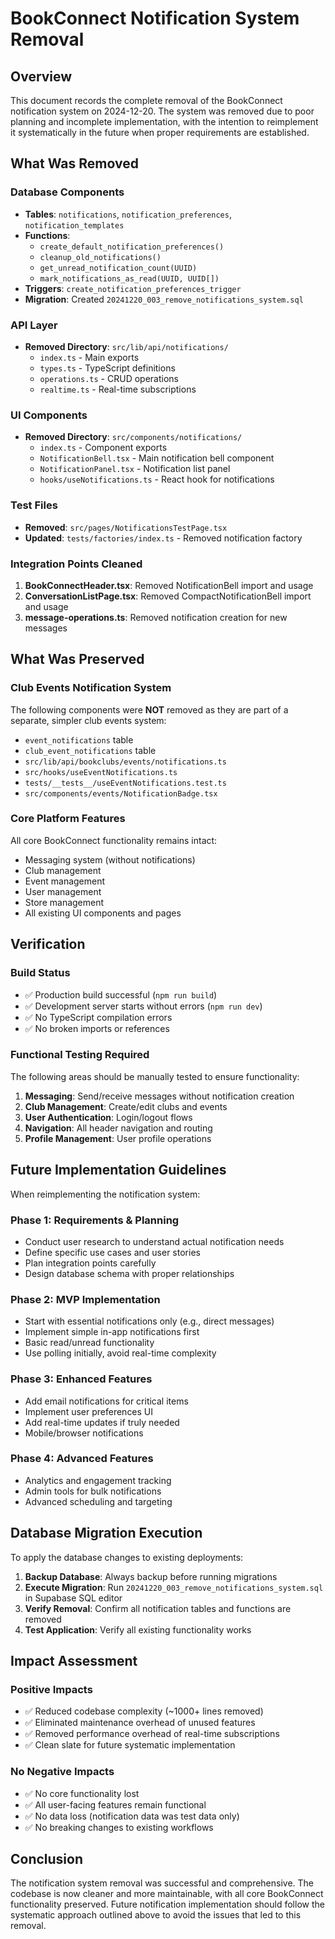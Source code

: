 # BookConnect Notification System Removal

## Overview
This document records the complete removal of the BookConnect notification system on 2024-12-20. The system was removed due to poor planning and incomplete implementation, with the intention to reimplement it systematically in the future when proper requirements are established.

## What Was Removed

### Database Components
- **Tables**: `notifications`, `notification_preferences`, `notification_templates`
- **Functions**: 
  - `create_default_notification_preferences()`
  - `cleanup_old_notifications()`
  - `get_unread_notification_count(UUID)`
  - `mark_notifications_as_read(UUID, UUID[])`
- **Triggers**: `create_notification_preferences_trigger`
- **Migration**: Created `20241220_003_remove_notifications_system.sql`

### API Layer
- **Removed Directory**: `src/lib/api/notifications/`
  - `index.ts` - Main exports
  - `types.ts` - TypeScript definitions
  - `operations.ts` - CRUD operations
  - `realtime.ts` - Real-time subscriptions

### UI Components
- **Removed Directory**: `src/components/notifications/`
  - `index.ts` - Component exports
  - `NotificationBell.tsx` - Main notification bell component
  - `NotificationPanel.tsx` - Notification list panel
  - `hooks/useNotifications.ts` - React hook for notifications

### Test Files
- **Removed**: `src/pages/NotificationsTestPage.tsx`
- **Updated**: `tests/factories/index.ts` - Removed notification factory

### Integration Points Cleaned
1. **BookConnectHeader.tsx**: Removed NotificationBell import and usage
2. **ConversationListPage.tsx**: Removed CompactNotificationBell import and usage
3. **message-operations.ts**: Removed notification creation for new messages

## What Was Preserved

### Club Events Notification System
The following components were **NOT** removed as they are part of a separate, simpler club events system:
- `event_notifications` table
- `club_event_notifications` table
- `src/lib/api/bookclubs/events/notifications.ts`
- `src/hooks/useEventNotifications.ts`
- `tests/__tests__/useEventNotifications.test.ts`
- `src/components/events/NotificationBadge.tsx`

### Core Platform Features
All core BookConnect functionality remains intact:
- Messaging system (without notifications)
- Club management
- Event management
- User management
- Store management
- All existing UI components and pages

## Verification

### Build Status
- ✅ Production build successful (`npm run build`)
- ✅ Development server starts without errors (`npm run dev`)
- ✅ No TypeScript compilation errors
- ✅ No broken imports or references

### Functional Testing Required
The following areas should be manually tested to ensure functionality:
1. **Messaging**: Send/receive messages without notification creation
2. **Club Management**: Create/edit clubs and events
3. **User Authentication**: Login/logout flows
4. **Navigation**: All header navigation and routing
5. **Profile Management**: User profile operations

## Future Implementation Guidelines

When reimplementing the notification system:

### Phase 1: Requirements & Planning
- Conduct user research to understand actual notification needs
- Define specific use cases and user stories
- Plan integration points carefully
- Design database schema with proper relationships

### Phase 2: MVP Implementation
- Start with essential notifications only (e.g., direct messages)
- Implement simple in-app notifications first
- Basic read/unread functionality
- Use polling initially, avoid real-time complexity

### Phase 3: Enhanced Features
- Add email notifications for critical items
- Implement user preferences UI
- Add real-time updates if truly needed
- Mobile/browser notifications

### Phase 4: Advanced Features
- Analytics and engagement tracking
- Admin tools for bulk notifications
- Advanced scheduling and targeting

## Database Migration Execution

To apply the database changes to existing deployments:

1. **Backup Database**: Always backup before running migrations
2. **Execute Migration**: Run `20241220_003_remove_notifications_system.sql` in Supabase SQL editor
3. **Verify Removal**: Confirm all notification tables and functions are removed
4. **Test Application**: Verify all existing functionality works

## Impact Assessment

### Positive Impacts
- ✅ Reduced codebase complexity (~1000+ lines removed)
- ✅ Eliminated maintenance overhead of unused features
- ✅ Removed performance overhead of real-time subscriptions
- ✅ Clean slate for future systematic implementation

### No Negative Impacts
- ✅ No core functionality lost
- ✅ All user-facing features remain functional
- ✅ No data loss (notification data was test data only)
- ✅ No breaking changes to existing workflows

## Conclusion

The notification system removal was successful and comprehensive. The codebase is now cleaner and more maintainable, with all core BookConnect functionality preserved. Future notification implementation should follow the systematic approach outlined above to avoid the issues that led to this removal.
